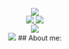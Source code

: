 
<div align="center">
  <img src="https://media.giphy.com/media/u2pmTWUi0MXjyrMaVj/giphy.gif">
<div\>
<div>
   <a href="https://vk.com/gargamel1488"> <img src="https://img.shields.io/badge/VK-blue?logo=vk"> <a/>
   <a href="https://t.me/TaidanaIshi"> <img src="https://img.shields.io/badge/telegram-grey?logo=telegram"> <a/>
<div\>
<div>
   <a href=""> <img src="https://komarev.com/ghpvc/?username=Gargamel-l&color=blueviolet"> <a/>
<div\>  
<div align="center">
  <img src="https://media.giphy.com/media/PpVjpSOjZDn9lfPE2L/giphy.gif">
<div\>
## About me:


  
<!--
**Gargamel-l/Gargamel-l** is a ✨ _special_ ✨ repository because its `README.md` (this file) appears on your GitHub profile.

Here are some ideas to get you started:

- 🔭 I’m currently working on ...
- 🌱 I’m currently learning ...
- 👯 I’m looking to collaborate on ...
- 🤔 I’m looking for help with ...
- 💬 Ask me about ...
- 📫 How to reach me: ...
- 😄 Pronouns: ...
- ⚡ Fun fact: ...
-->
